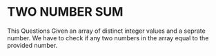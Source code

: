 # TWO NUMBER SUM

This Questions Given an array of distinct integer values and a seprate number. We have to check if any two numbers in the array equal to the provided number.